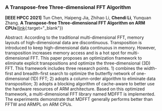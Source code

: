 ### A Transpose-free Three-dimensional FFT Algorithm

**[IEEE HPCC 2021]** Tun Chen, Haipeng Jia,  Zhihao Li, **Chendi Li**, Yunquan Zhang. **A Transpose-free Three-dimensional FFT Algorithm on ARM CPUs**([link](https://www.researchgate.net/publication/360966539_A_Transpose-free_Three-dimensional_FFT_Algorithm_on_ARM_CPUs){:target="_blank"})


Abstract: According to the traditional multi-dimensional FFT, memory layouts of high-dimensional data are discontinuous. Transposition is introduced to keep high-dimensional data continuous in memory. However, transposition increases memory access and is a hot spot for multi-dimensional FFT. This paper proposes an optimization framework to eliminate explicit transpositions and optimize the three-dimensional (3D) FFT. This framework includes three research points. 1) combines the width-first and breadth-first search to optimize the butterfly network of one-dimensional (1D) FFT; 2) adopts a column-order algorithm to eliminate data transposition; 3) adopts a blocking algorithm of cache-aware to better use the hardware resources of ARM architecture. Based on this optimized framework, a multi-dimensional FFT library named MDFFT is implemented. The experiments demonstrate that MDFFT generally performs better than FFTW and ARMPL on ARM CPUs.
